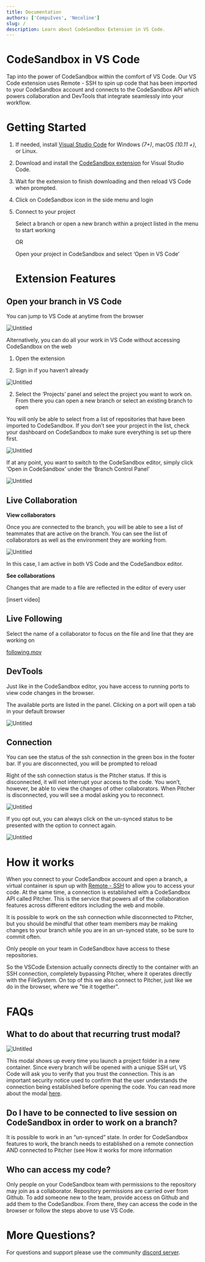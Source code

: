 ```yaml
---
title: Documentation
authors: ['CompuIves', 'Necoline']
slug: /
description: Learn about CodeSandbox Extension in VS Code.
---
```


<div style={{height:478,width:'100%',background:'var(--docs-accent-color)', borderRadius: '6px'}}>
</div>

# CodeSandbox in VS Code

Tap into the power of CodeSandbox within the comfort of VS Code. Our VS Code extension uses Remote - SSH to spin up code that has been imported to your CodeSandbox account and connects to the CodeSandbox API which powers collaboration and DevTools that integrate seamlessly into your workflow.

# Getting Started

1. If needed, install [Visual Studio Code](https://code.visualstudio.com/) for Windows *(7+)*, macOS *(10.11 +)*, or Linux.
2. Download and install the [CodeSandbox extension](https://marketplace.visualstudio.com/items?itemName=CodeSandbox-io.codesandbox-projects) for Visual Studio Code.
3. Wait for the extension to finish downloading and then reload VS Code when prompted.
4. Click on CodeSandbox icon in the side menu and login 
5. Connect to your project
    
    Select a branch or open a new branch within a project listed in the menu to start working
    
    OR
    
    Open your project in CodeSandbox and select ‘Open in VS Code’
    
    # Extension Features

## Open your branch in VS Code

You can jump to VS Code at anytime from the browser 

![Untitled](https://s3-us-west-2.amazonaws.com/secure.notion-static.com/26990097-3aeb-4e75-9e7d-b5f6572dd87a/Untitled.png)

Alternatively, you can do all your work in VS Code without accessing CodeSandbox on the web

1) Open the extension

2) Sign in if you haven’t already

![Untitled](https://s3-us-west-2.amazonaws.com/secure.notion-static.com/8c424d02-c6eb-42eb-b675-5893e527cd79/Untitled.png)

2) Select the ‘Projects’ panel and select the project you want to work on. From there you can open a new branch or select an existing branch to open

You will only be able to select from a list of repositories that have been imported to CodeSandbox. If you don’t see your project in the list, check your dashboard on CodeSandbox to make sure everything is set up there first.

![Untitled](https://s3-us-west-2.amazonaws.com/secure.notion-static.com/3d46c3b8-e889-4fe6-a172-7ec4009450aa/Untitled.png)

If at any point, you want to switch to the CodeSandbox editor, simply click ‘Open in CodeSandbox’ under the ‘Branch Control Panel’

![Untitled](https://s3-us-west-2.amazonaws.com/secure.notion-static.com/79c50a69-3c1d-41ac-88b7-0ad2fa80e036/Untitled.png)

## Live Collaboration

**View collaborators**

Once you are connected to the branch, you will be able to see a list of teammates that are active on the branch. You can see the list of collaborators as well as the environment they are working from. 

![Untitled](https://s3-us-west-2.amazonaws.com/secure.notion-static.com/3c6a5ee5-b815-46c7-9f5b-e2a5fb5b6691/Untitled.png)

In this case, I am active in both VS Code and the CodeSandbox editor. 

**See collaborations**

Changes that are made to a file are reflected in the editor of every user

[insert video]

## Live Following

Select the name of a collaborator to focus on the file and line that they are working on

[following.mov](https://s3-us-west-2.amazonaws.com/secure.notion-static.com/ba41ec94-f116-4561-b626-a8a022af485c/following.mov)

## DevTools

Just like in the CodeSandbox editor, you have access to running ports to view code changes in the browser. 

The available ports are listed in the panel. Clicking on a port will open a tab in your default browser

![Untitled](https://s3-us-west-2.amazonaws.com/secure.notion-static.com/ebe9404d-be76-4c46-9185-c360e536daa3/Untitled.png)

## Connection

You can see the status of the ssh connection in the green box in the footer bar. If you are disconnected, you will be prompted to reload

Right of the ssh connection status is the Pitcher status. If this is disconnected, it will not interrupt your access to the code. You won’t, however, be able to view the changes of other collaborators. When Pitcher is disconnected, you will see a modal asking you to reconnect. 

![Untitled](https://s3-us-west-2.amazonaws.com/secure.notion-static.com/c8f1ccd6-78b7-4f5a-9f82-3796ee086d6a/Untitled.png)

If you opt out, you can always click on the un-synced status to be presented with the option to connect again.

![Untitled](https://s3-us-west-2.amazonaws.com/secure.notion-static.com/a63b53e0-88fe-46ec-bb4f-d3d9a951c639/Untitled.png)

# How it works

When you connect to your CodeSandbox account and open a branch, a virtual container is spun up with [Remote - SSH](https://marketplace.visualstudio.com/items?itemName=ms-vscode-remote.remote-ssh) to allow you to access your code. At the same time, a connection is established with a CodeSandbox API called Pitcher. This is the service that powers all of the collaboration features across different editors including the web and mobile. 

It is possible to work on the ssh connection while disconnected to Pitcher, but you should be mindful that other team members may be making changes to your branch while you are in an un-synced state, so be sure to commit often.

Only people on your team in CodeSandbox have access to these repositories. 

So the VSCode Extension actually connects directly to the container with an SSH connection, completely bypassing Pitcher, where it operates directly with the FileSystem.
On top of this we also connect to Pitcher, just like we do in the browser, where we "tie it together".

# FAQs

## What to do about that recurring trust modal?

![Untitled](https://s3-us-west-2.amazonaws.com/secure.notion-static.com/2cd18d1a-b838-4005-9002-2bf0090a2657/Untitled.png)

This modal shows up every time you launch a project folder in a new container. Since every branch will be opened with a unique SSH url, VS Code will ask you to verify that you trust the connection. This is an important security notice used to confirm that the user understands the  connection being established before opening the code. You can read more about the modal [here](https://code.visualstudio.com/blogs/2021/07/06/workspace-trust).

## Do I have to be connected to live session on CodeSandbox in order to work on a branch?

It is possible to work in an “un-synced” state. In order for CodeSandbox features to work, the branch needs to established on a remote connection AND connected to Pitcher (see How it works for more information

## Who can access my code?

Only people on your CodeSandbox team with permissions to the repository may join as a collaborator. Repository permissions are carried over from Github. To add someone new to the team, provide access on Github and add them to the CodeSandbox. From there, they can access the code in the browser or follow the steps above to use VS Code.

# More Questions?

For questions and support please use the community [discord server](https://discord.gg/R32XxEGp4s).

